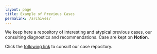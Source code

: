 ```yaml
---
layout: page
title: Example of Previous Cases
permalink: /archives/
---
```



We keep here a repository of interesting and atypical previous cases, our consulting diagnostics and recommendations.
Case are kept on __Notion__.

Click the <a href="https://flaxen-porch-99f.notion.site/5d9a60fb645d4d1496720be6699035d1?v=5885d65887744ee5ba428f7f16d55277">following link</a> to consult our case repository.

